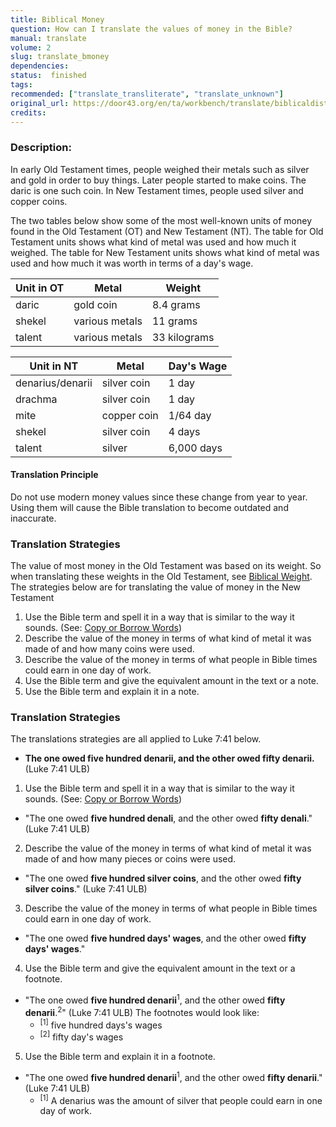```yaml
---
title: Biblical Money
question: How can I translate the values of money in the Bible?
manual: translate
volume: 2
slug: translate_bmoney
dependencies: 
status:  finished
tags: 
recommended: ["translate_transliterate", "translate_unknown"]
original_url: https://door43.org/en/ta/workbench/translate/biblicaldistance
credits: 
---
```

### Description:

In early Old Testament times, people weighed their metals such as silver and gold in order to buy things. Later people started to make coins. The daric is one such coin.  In New Testament times, people used silver and copper coins.

The two tables below show some of the most well-known units of money found in the Old Testament (OT) and New Testament (NT). The table for Old Testament units shows what kind of metal was used and how much it weighed. The table for New Testament units shows what kind of metal was used and how much it was worth in terms of a day's wage.

| Unit in OT | Metal  | Weight  |
| -------- | -------- | -------- |
| daric     | gold coin  | 8.4 grams      |
| shekel | various metals |  11 grams |
| talent | various metals |  33 kilograms| 
 

| Unit in NT |  Metal |  Day's Wage  |
| -------- | -------- | -------- |
| denarius/denarii | silver coin |  1 day |
| drachma | silver coin |  1 day |
| mite | copper coin|  1/64 day |
| shekel | silver coin |  4 days |
| talent | silver |  6,000 days |

#### Translation Principle

Do not use modern money values since these change from year to year. Using them will cause the Bible translation to become outdated and inaccurate.

### Translation Strategies

The value of most money in the Old Testament was based on its weight. So when translating these weights in the Old Testament, see [Biblical Weight](https://git.door43.org/Door43/en-ta-translate-vol2/src/master/content/translate_bweight.md). 
The strategies below are for translating the value of money in the New Testament

  1. Use the Bible term and spell it in a way that is similar to the way it sounds. (See: [Copy or Borrow Words](https://git.door43.org/Door43/en-ta-translate-vol1/src/master/content/translate_transliterate.md))
  1. Describe the value of the money in terms of what kind of metal it was made of and how many coins were used.
  1. Describe the value of the money in terms of what people in Bible times could earn in one day of work.
  1. Use the Bible term and give the equivalent amount in the text or a note.
  1. Use the Bible term and explain it in a note.

### Translation Strategies

The translations strategies are all applied to Luke 7:41 below.

  * **The one owed five hundred denarii, and the other owed fifty denarii.** (Luke 7:41 ULB)

1. Use the Bible term and spell it in a way that is similar to the way it sounds. (See: [Copy or Borrow Words](https://git.door43.org/Door43/en-ta-translate-vol1/src/master/content/translate_transliterate.md))

  *  "The one owed __five hundred denali__, and the other owed __fifty denali__." (Luke 7:41 ULB)

2. Describe the value of the money in terms of what kind of metal it was made of and how many pieces or coins were used.

  *  "The one owed __five hundred silver coins__, and the other owed __fifty silver coins__." (Luke 7:41 ULB)

3. Describe the value of the money in terms of what people in Bible times could earn in one day of work.

  *  "The one owed __five hundred days' wages__, and the other owed __fifty days' wages__." 

4. Use the Bible term and give the equivalent amount in the text or a footnote.

  *  "The one owed __five hundred denarii__<sup>1</sup>, and the other owed __fifty denarii__.<sup>2</sup>" (Luke 7:41 ULB) The footnotes would look like:
      *  <sup>[1]</sup> five hundred days's wages
      *  <sup>[2]</sup> fifty day's wages

5. Use the Bible term and explain it in a footnote.

  * "The one owed __five hundred denarii__<sup>1</sup>, and the other owed __fifty denarii__." (Luke 7:41 ULB)
      * <sup>[1]</sup> A denarius was the amount of silver that people could earn in one day of work.

